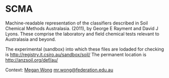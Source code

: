 # SCMA

Machine-readable representation of the classifiers described in Soil Chemical Methods Australasia. (2011), by George E Rayment and David J Lyons. These comprise the laboratory and field chemical tests relevant to Australasia and beyond.

The experimental (sandbox) into which these files are lodaded for checking is http://registry.it.csiro.au/sandbox/soil/
The permanent location is http://anzsoil.org/def/au/
 
Context: 
[Megan Wong](https://orcid.org/0000-0002-2991-2308)
mr.wong@federation.edu.au
